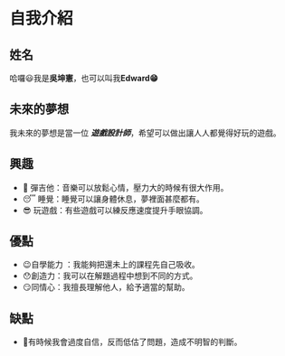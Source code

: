 # 自我介紹

## 姓名
哈囉😃我是**吳坤憲**，也可以叫我**Edward😁**

## 未來的夢想
我未來的夢想是當一位 _**遊戲設計師**_，希望可以做出讓人人都覺得好玩的遊戲。

## 興趣
- 🎸 彈吉他：音樂可以放鬆心情，壓力大的時候有很大作用。
- 😴 睡覺：睡覺可以讓身體休息，夢裡面甚麼都有。
- 😎 玩遊戲：有些遊戲可以練反應速度提升手眼協調。
  
## 優點
- 😉自學能力 ：我能夠把還未上的課程先自己吸收。
- 😯創造力：我可以在解題過程中想到不同的方式。
- 😏同情心：我擅長理解他人，給予適當的幫助。

## 缺點
- 🤔有時候我會過度自信，反而低估了問題，造成不明智的判斷。





